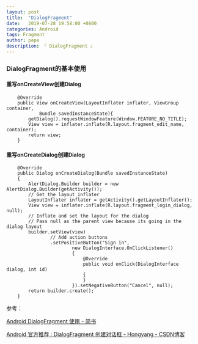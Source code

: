 ```yaml
---
layout: post
title:  "DialogFragment"
date:   2019-07-28 19:58:00 +0800
categories: Android
tags: Fragment
author: pepe
description: 『 DialogFragment 』
---
```


### **DialogFragment的基本使用**

#### 重写onCreateView创建Dialog

```
	@Override
	public View onCreateView(LayoutInflater inflater, ViewGroup container,
			Bundle savedInstanceState){
		getDialog().requestWindowFeature(Window.FEATURE_NO_TITLE);
		View view = inflater.inflate(R.layout.fragment_edit_name, container);
		return view;
	}
```

#### 重写onCreateDialog创建Dialog
```
	@Override
	public Dialog onCreateDialog(Bundle savedInstanceState)
	{
		AlertDialog.Builder builder = new AlertDialog.Builder(getActivity());
		// Get the layout inflater
		LayoutInflater inflater = getActivity().getLayoutInflater();
		View view = inflater.inflate(R.layout.fragment_login_dialog, null);
		// Inflate and set the layout for the dialog
		// Pass null as the parent view because its going in the dialog layout
		builder.setView(view)
				// Add action buttons
				.setPositiveButton("Sign in",
						new DialogInterface.OnClickListener()
						{
							@Override
							public void onClick(DialogInterface dialog, int id)
							{
							}
						}).setNegativeButton("Cancel", null);
		return builder.create();
	}
```


参考：

[Android DialogFragment 使用 - 简书](https://www.jianshu.com/p/d1852b04a0aa)

[Android 官方推荐 : DialogFragment 创建对话框 - Hongyang - CSDN博客](https://blog.csdn.net/lmj623565791/article/details/37815413)



















